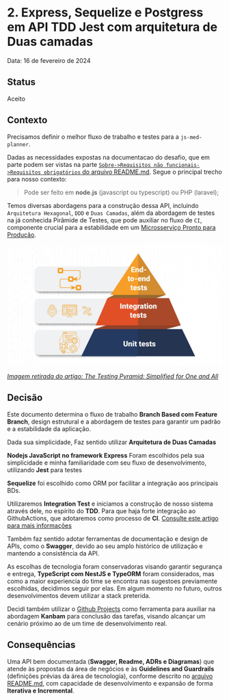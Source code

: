 # 2. Express, Sequelize e Postgress em API TDD Jest com arquitetura de Duas camadas

Data: 16 de fevereiro de 2024

## Status

Aceito

## Contexto

Precisamos definir o melhor fluxo de trabalho e testes para a `js-med-planner`.


Dadas as necessidades expostas na documentacao do desafio, que em parte podem ser vistas na parte [`Sobre->Requisitos não funcionais->Requisitos obrigatórios` do arquivo README.md](../../../README.md). Segue o principal trecho para nosso contexto:

>
> Pode ser feito em __node.js__ (javascript ou typescript) ou PHP (laravel);
>

Temos diversas abordagens para a construção dessa API, incluindo `Arquitetura Hexagonal`, `DDD` e `Duas Camadas`, além da abordagem de testes na já conhecida Pirâmide de Testes, que pode auxiliar no fluxo de `CI`, componente crucial para a estabilidade em um [Microsserviço Pronto para Produção](https://www.amazon.com.br/Microsservi%C3%A7os-Prontos-Para-Produ%C3%A7%C3%A3o-Padronizados/dp/8575226215).

<img src="../../assets/images/layout/graphics/test_pyramid.jpg">

_[Imagem retirada do artigo: The Testing Pyramid: Simplified for One and All](https://www.headspin.io/blog/the-testing-pyramid-simplified-for-one-and-all)_

## Decisão

Este documento determina o fluxo de trabalho __Branch Based com Feature Branch__, design estrutural e a abordagem de testes para garantir um padrão e a estabilidade da aplicação.

Dada sua simplicidade, Faz sentido utilizar __Arquitetura de Duas Camadas__

__Nodejs JavaScript no framework Express__ Foram escolhidos pela sua simplicidade e minha familiaridade com seu fluxo de desenvolvimento, utilizando __Jest__ para testes

__Sequelize__ foi escolhido como ORM por facilitar a integração aos principais BDs.

Utilizaremos __Integration Test__ e iniciamos a construção de nosso sistema através dele, no espírito do __TDD__. Para que haja forte integração ao GithubActions, que adotaremos como processo de __CI__. [Consulte este artigo para mais informações](https://novateus.com/blog/8-functional-testing-types-explained-with-examples/)

Também faz sentido adotar ferramentas de documentação e design de APIs, como o __Swagger__, devido ao seu amplo histórico de utilização e mantendo a consistência da API.

As escolhas de tecnologia foram conservadoras visando garantir segurança e entrega, __TypeScript com NestJS e TypeORM__ foram considerados, mas como a maior experiencia do time se encontra nas sugestoes previamente escolhidas, decidimos seguir por elas. Em algum momento no futuro, outros desenvolvimentos devem utilizar a stack preterida.

Decidi também utilizar o [Github Projects](https://github.com/users/jtonynet/projects/6) como ferramenta para auxiliar na abordagem __Kanbam__ para conclusão das tarefas, visando alcançar um cenário próximo ao de um time de desenvolvimento real.

## Consequências

Uma API bem documentada (__Swagger, Readme, ADRs e Diagramas__) que atende às propostas da área de negócios e às __Guidelines and Guardrails__ (definições prévias da área de tecnologia), conforme descrito no [arquivo README.md](../../../README.md), com capacidade de desenvolvimento e expansão de forma __Iterativa e Incremental__.
